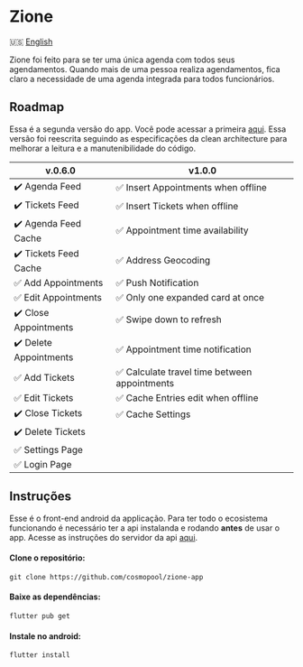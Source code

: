 # Zione

:us: [English](README.md)

Zione foi feito para se ter uma única agenda com todos seus agendamentos.
Quando mais de uma pessoa realiza agendamentos,
fica claro a necessidade de uma agenda integrada para todos funcionários.

## Roadmap

Essa é a segunda versão do app. Você pode acessar a primeira [aqui](https://github.com/cosmopool/zione-app.old).
Essa versão foi reescrita seguindo as especificações da clean architecture
para melhorar a leitura e a manutenibilidade do código.

| __v.0.6.0__ | __v1.0.0__ |
|---|---|
| :heavy_check_mark: Agenda Feed | :white_check_mark: Insert Appointments when offline |
| :heavy_check_mark: Tickets Feed | :white_check_mark: Insert Tickets when offline |
| :heavy_check_mark: Agenda Feed Cache | :white_check_mark: Appointment time availability|
| :heavy_check_mark: Tickets Feed Cache | :white_check_mark: Address Geocoding |
| :white_check_mark: Add Appointments | :white_check_mark: Push Notification |
| :white_check_mark: Edit Appointments | :white_check_mark: Only one expanded card at once |
| :heavy_check_mark: Close Appointments | :white_check_mark: Swipe down to refresh |
| :heavy_check_mark: Delete Appointments | :white_check_mark: Appointment time notification |
| :white_check_mark: Add Tickets | :white_check_mark: Calculate travel time between appointments |
| :white_check_mark: Edit Tickets | :white_check_mark: Cache Entries edit when offline |
| :heavy_check_mark: Close Tickets | :white_check_mark: Cache Settings |
| :heavy_check_mark: Delete Tickets |  |
| :white_check_mark: Settings Page |  |
| :white_check_mark: Login Page |  |

## Instruções

Esse é o front-end android da applicação. Para ter todo o ecosistema funcionando
é necessário ter a api instalanda e rodando __antes__ de usar o app.
Acesse as instruções do servidor da api [aqui](https://github.com/cosmopool/delforte-api).

#### Clone o repositório:
`git clone https://github.com/cosmopool/zione-app`

#### Baixe as dependências:
`flutter pub get`

#### Instale no android:
`flutter install`
